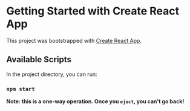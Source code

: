 # Getting Started with Create React App

This project was bootstrapped with [Create React App](https://github.com/facebook/create-react-app).

## Available Scripts

In the project directory, you can run:

### `npm start`

**Note: this is a one-way operation. Once you `eject`, you can't go back!**
